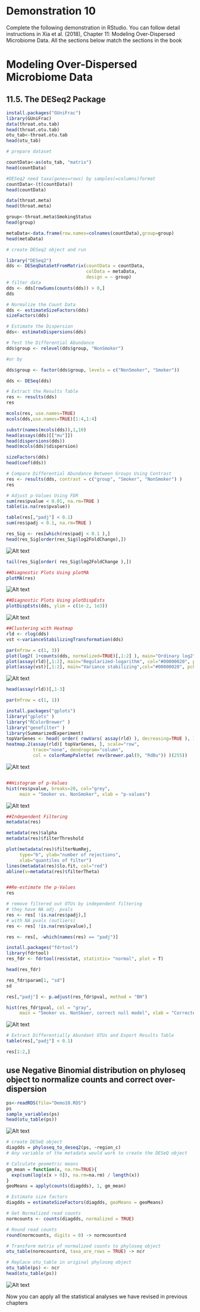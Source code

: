 # Demonstration 10
Complete the following demonstration in RStudio. You can follow detail instructions in Xia et al. (2018), Chapter 11: Modeling Over-Dispersed Microbiome Data. All the sections below match the sections in the book

# Modeling Over-Dispersed Microbiome Data
## 11.5. The DESeq2 Package                                              
```r
install.packages("GUniFrac")
library(GUniFrac)
data(throat.otu.tab)
head(throat.otu.tab) 
otu_tab<-throat.otu.tab
head(otu_tab)

# prepare dataset

countData<-as(otu_tab, "matrix")
head(countData)

#DESeq2 need taxa(genes=rows) by samples(=columns)format
countData<-(t(countData))
head(countData)

data(throat.meta)
head(throat.meta)

group<-throat.meta$SmokingStatus
head(group)

metaData<-data.frame(row.names=colnames(countData),group=group)
head(metaData)

# create DESeq2 object and run

library("DESeq2")
dds <- DESeqDataSetFromMatrix(countData = countData,
                              colData = metaData,
                              design = ~ group)
# filter data
dds <- dds[rowSums(counts(dds)) > 0,]
dds

# Normalize the Count Data 
dds <- estimateSizeFactors(dds) 
sizeFactors(dds)

# Estimate the Dispersion
dds<- estimateDispersions(dds)

# Test the Differential Abundance
dds$group <- relevel(dds$group, "NonSmoker")

#or by

dds$group <- factor(dds$group, levels = c("NonSmoker", "Smoker"))

dds <- DESeq(dds)

# Extract the Results Table
res <- results(dds)
res

mcols(res, use.names=TRUE)
mcols(dds,use.names=TRUE)[1:4,1:4]

substr(names(mcols(dds)),1,10)
head(assays(dds)[["mu"]])
head(dispersions(dds))
head(mcols(dds)$dispersion)

sizeFactors(dds)
head(coef(dds))

# Compare Differential Abundance Between Groups Using Contrast
res <- results(dds, contrast = c("group", "Smoker", "NonSmoker") )
res

# Adjust p-Values Using FDR
sum(res$pvalue < 0.01, na.rm=TRUE )
table(is.na(res$pvalue))

table(res[,"padj"] < 0.1)  
sum(res$padj < 0.1, na.rm=TRUE )

res_Sig <- res[which(res$padj < 0.1 ),]
head(res_Sig[order(res_Sig$log2FoldChange),])
```
![Alt text](Rplot7.png)
```r
tail(res_Sig[order( res_Sig$log2FoldChange ),])

##Diagnostic Plots Using plotMA
plotMA(res)
```
![Alt text](Rplot1.png)
```r
##Diagnostic Plots Using plotDispEsts
plotDispEsts(dds, ylim = c(1e-2, 1e3))
```
![Alt text](Rplot2.png)
```r
##Clustering with Heatmap
rld <- rlog(dds)
vst <-varianceStabilizingTransformation(dds)

par(mfrow = c(1, 3))
plot(log2( 1+counts(dds, normalized=TRUE)[,1:2] ), main="Ordinary log2",col="#00000020", pch=20, cex=0.3 )
plot(assay(rld)[,1:2], main="Regularized-logarithm", col="#00000020", pch=20, cex=0.3 )
plot(assay(vst)[,1:2], main="Variance stabilizing",col="#00000020", pch=20, cex=0.3 )
```
![Alt text](Rplot3.png)
```r
head(assay(rld))[,1-3]

par(mfrow = c(1, 1))

install.packages("gplots")
library("gplots" )
library("RColorBrewer" )
library("genefilter" )
library(SummarizedExperiment)
topVarGenes <- head( order( rowVars( assay(rld) ), decreasing=TRUE ), 10 )
heatmap.2(assay(rld)[ topVarGenes, ], scale="row",
          trace="none", dendrogram="column",
          col = colorRampPalette( rev(brewer.pal(9, "RdBu")) )(255))
```
![Alt text](Rplot4.png)
```r

##Histogram of p-Values
hist(res$pvalue, breaks=20, col="grey",
     main = "Smoker vs. NonSmoker", xlab = "p-values")
```
![Alt text](Rplot5.png)
```r
##Independent Filtering
metadata(res)

metadata(res)$alpha
metadata(res)$filterThreshold

plot(metadata(res)$filterNumRej,
     type="b", ylab="number of rejections",
     xlab="quantiles of filter")
lines(metadata(res)$lo.fit, col="red")
abline(v=metadata(res)$filterTheta)


##Re-estimate the p-Values
res   

# remove filtered out OTUs by independent filtering 
# they have NA adj. pvals
res <- res[ !is.na(res$padj),]
# with NA pvals (outliers)
res <- res[ !is.na(res$pvalue),]

res <- res[, -which(names(res) == "padj")]

install.packages("fdrtool")
library(fdrtool)
res_fdr <- fdrtool(res$stat, statistic= "normal", plot = T)

head(res_fdr)

res_fdr$param[1, "sd"]
sd

res[,"padj"] <- p.adjust(res_fdr$pval, method = "BH")

hist(res_fdr$pval, col = "gray",
     main = "Smoker vs. NonSkoer, correct null model", xlab = "Corrected p-values")
```
![Alt text](Rplot6.png)
```r
# Extract Differentially Abundant OTUs and Export Results Table
table(res[,"padj"] < 0.1)

res[1:2,]
```
## use Negative Binomial distribution on phyloseq object to normalize counts and correct over-dispersion
```r
ps<-readRDS(file="Demo10.RDS")
ps
sample_variables(ps)
head(otu_table(ps))
```
![Alt text](Rplot8.png)
```r
# create DESeQ object
diagdds = phyloseq_to_deseq2(ps, ~region_c) 
# Any variable of the metadata would work to create the DESeQ object

# Calculate geometric means
gm_mean = function(x, na.rm=TRUE){
  exp(sum(log(x[x > 0]), na.rm=na.rm) / length(x))
}
geoMeans = apply(counts(diagdds), 1, gm_mean)

# Estimate size factors
diagdds = estimateSizeFactors(diagdds, geoMeans = geoMeans)

# Get Normalized read counts
normcounts <- counts(diagdds, normalized = TRUE)

# Round read counts
round(normcounts, digits = 0) -> normcountsrd

# Transform matrix of normalized counts to phyloseq object
otu_table(normcountsrd, taxa_are_rows = TRUE) -> ncr

# Replace otu_table in original phyloseq object
otu_table(ps) <- ncr
head(otu_table(ps))
```
![Alt text](Rplot10.png)

Now you can apply all the statistical analyses we have revised in previous chapters
